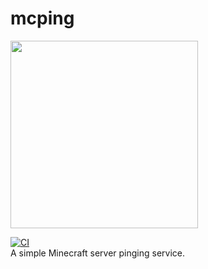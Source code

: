 # mcping
<img src="https://raw.githubusercontent.com/randomairborne/mcping/main/.github/logo.png" height="300"/>

[![CI](https://github.com/randomairborne/mcping/actions/workflows/build.yml/badge.svg)](https://github.com/randomairborne/mcping/actions/workflows/build.yml)<br>
A simple Minecraft server pinging service.
